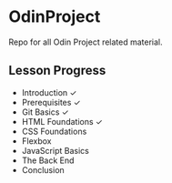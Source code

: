 # OdinProject

Repo for all Odin Project related material.

## Lesson Progress

- Introduction ✓
- Prerequisites ✓
- Git Basics ✓
- HTML Foundations ✓
- CSS Foundations
- Flexbox
- JavaScript Basics
- The Back End
- Conclusion
